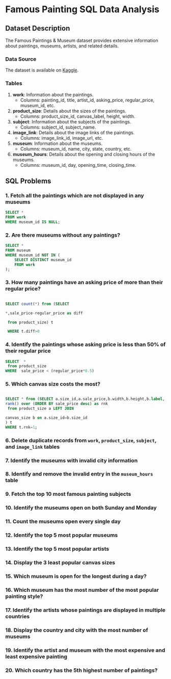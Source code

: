 
# Famous Painting SQL Data Analysis

## Dataset Description

The Famous Paintings & Museum dataset provides extensive information about paintings, museums, artists, and related details.

### Data Source

The dataset is available on [Kaggle](https://www.kaggle.com/datasets/mexwell/famous-paintings).

### Tables

1. **work**: Information about the paintings.
   - Columns: painting_id, title, artist_id, asking_price, regular_price, museum_id, etc.
2. **product_size**: Details about the sizes of the paintings.
   - Columns: product_size_id, canvas_label, height, width.
3. **subject**: Information about the subjects of the paintings.
   - Columns: subject_id, subject_name.
4. **image_link**: Details about the image links of the paintings.
   - Columns: image_link_id, image_url, etc.
5. **museum**: Information about the museums.
   - Columns: museum_id, name, city, state, country, etc.
6. **museum_hours**: Details about the opening and closing hours of the museums.
   - Columns: museum_id, day, opening_time, closing_time.

## SQL Problems

### 1. Fetch all the paintings which are not displayed in any museums

```sql
SELECT * 
FROM work
WHERE museum_id IS NULL;
```

### 2. Are there museums without any paintings?

```sql
SELECT * 
FROM museum 
WHERE museum_id NOT IN (
    SELECT DISTINCT museum_id 
    FROM work
);
```

### 3. How many paintings have an asking price of more than their regular price?

```sql

SELECT count(*) from (SELECT 

*,sale_price-regular_price as diff

 from product_size) t

 WHERE t.diff>0
```


### 4. Identify the paintings whose asking price is less than 50% of their regular price


```sql
SELECT  *
 from product_size
WHERE  sale_price < (regular_price*0.5)
```

### 5. Which canvas size costs the most?


```sql

SELECT * from (SELECT a.size_id,a.sale_price,b.width,b.height,b.label,
rank() over (ORDER BY sale_price desc) as rnk
 from product_size a LEFT JOIN

canvas_size b on a.size_id=b.size_id
) t
WHERE t.rnk=1;

```

### 6. Delete duplicate records from `work`, `product_size`, `subject`, and `image_link` tables

### 7. Identify the museums with invalid city information

### 8. Identify and remove the invalid entry in the `museum_hours` table

### 9. Fetch the top 10 most famous painting subjects

### 10. Identify the museums open on both Sunday and Monday

### 11. Count the museums open every single day

### 12. Identify the top 5 most popular museums

### 13. Identify the top 5 most popular artists

### 14. Display the 3 least popular canvas sizes

### 15. Which museum is open for the longest during a day?

### 16. Which museum has the most number of the most popular painting style?

### 17. Identify the artists whose paintings are displayed in multiple countries

### 18. Display the country and city with the most number of museums

### 19. Identify the artist and museum with the most expensive and least expensive painting

### 20. Which country has the 5th highest number of paintings?

